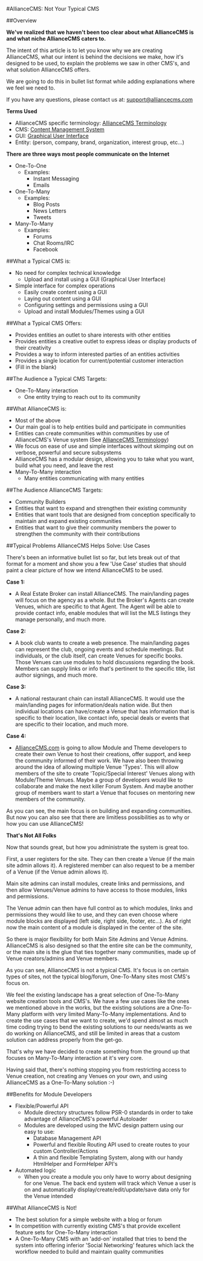 #AllianceCMS: Not Your Typical CMS

##Overview

**We've realized that we haven't been too clear about what AllianceCMS is and what niche AllianceCMS caters to.**

The intent of this article is to let you know why we are creating AllianceCMS, what our intent is behind the decisions we make, how it's designed to be used, to explain the problems we saw in other CMS's, and what solution AllianceCMS offers.

We are going to do this in bullet list format while adding explanations where we feel we need to.

If you have any questions, please contact us at: [support@alliancecms.com](mailto:support@alliancecms.com)

**Terms Used**

* AllianceCMS specific terminology: [AllianceCMS Terminology](https://github.com/AllianceCMS/AllianceCMS/wiki/AllianceCMS-Terminology)
* CMS:  [Content Management System](http://en.wikipedia.org/wiki/Content_management_system)
* GUI: [Graphical User Interface](http://en.wikipedia.org/wiki/Graphical_user_interface)
* Entity: (person, company, brand, organization, interest group, etc...)  

**There are three ways most people communicate on the Internet**

* One-To-One
    * Examples:
        * Instant Messaging
        * Emails
* One-To-Many
    * Examples:
        * Blog Posts
        * News Letters
        * Tweets
* Many-To-Many
    * Examples:
        * Forums
        * Chat Rooms/IRC
        * Facebook

##What a Typical CMS is:

* No need for complex technical knowledge
    * Upload and install using a GUI (Graphical User Interface)
* Simple interface for complex operations
    * Easily create content using a GUI
    * Laying out content using a GUI
    * Configuring settings and permissions using a GUI
    * Upload and install Modules/Themes using a GUI

##What a Typical CMS Offers:

* Provides entities an outlet to share interests with other entities
* Provides entities a creative outlet to express ideas or display products of their creativity
* Provides a way to inform interested parties of an entities activities
* Provides a single location for current/potential customer interaction
* (Fill in the blank)

##The Audience a Typical CMS Targets:

* One-To-Many interaction
    * One entity trying to reach out to its community

##What AllianceCMS is:

* Most of the above
* Our main goal is to help entities build and participate in communities
* Entities can create communities within communities by use of AllianceCMS's Venue system (See [AllianceCMS Terminology](https://github.com/AllianceCMS/AllianceCMS/wiki/AllianceCMS-Terminology))
* We focus on ease of use and simple interfaces without skimping out on verbose, powerful and secure subsystems
* AllianceCMS has a modular design, allowing you to take what you want, build what you need, and leave the rest
* Many-To-Many interaction
    * Many entities communicating with many entities
    
##The Audience AllianceCMS Targets:

* Community Builders
* Entities that want to expand and strengthen their existing community
* Entities that want tools that are designed from conception specifically to maintain and expand existing communities
* Entities that want to give their community members the power to strengthen the community with their contributions
    
##Typical Problems AllianceCMS Helps Solve: Use Cases

There's been an informative bullet list so far, but lets break out of that format for a moment and show you a few 'Use Case' studies that should paint a clear picture of how we intend AllianceCMS to be used.

**Case 1:**

* A Real Estate Broker can install AllianceCMS. The main/landing pages will focus on the agency as a whole. But the Broker's Agents can create Venues, which are specific to that Agent. The Agent will be able to provide contact info, enable modules that will list the MLS listings they manage personally, and much more.

**Case 2:**

* A book club wants to create a web presence. The main/landing pages can represent the club, ongoing events and schedule meetings. But individuals, or the club itself, can create Venues for specific books. Those Venues can use modules to hold discussions regarding the book. Members can supply links or info that's pertinent to the specific title, list author signings, and much more.

**Case 3:**

* A national restaurant chain can install AllianceCMS. It would use the main/landing pages for information/deals nation wide. But then individual locations can have/create a Venue that has information that is specific to their location, like contact info, special deals or events that are specific to their location, and much more.

**Case 4:**

* [AllianceCMS.com](http://www.alliancecms.com) is going to allow Module and Theme developers to create their own Venue to host their creations, offer support, and keep the community informed of their work. We have also been throwing around the idea of allowing multiple Venue 'Types'. This will allow members of the site to create 'Topic/Special Interest' Venues along with Module/Theme Venues. Maybe a group of developers would like to collaborate and make the next killer Forum System. And maybe another group of members want to start a Venue that focuses on mentoring new members of the community.  

As you can see, the main focus is on building and expanding communities. But now you can also see that there are limitless possibilities as to why or how you can use AllianceCMS!

**That's Not All Folks**

Now that sounds great, but how you administrate the system is great too.

First, a user registers for the site. They can then create a Venue (if the main site admin allows it). A registered member can also request to be a member of a Venue (if the Venue admin allows it).

Main site admins can install modules, create links and permissions, and then allow Venues/Venue admins to have access to those modules, links and permissions.

The Venue admin can then have full control as to which modules, links and permissions they would like to use, and they can even choose where module blocks are displayed (left side, right side, footer, etc...). As of right now the main content of a module is displayed in the center of the site.

So there is major flexibility for both Main Site Admins and Venue Admins. AllianceCMS is also designed so that the entire site can be the community, or the main site is the glue that ties together many communities, made up of Venue creators/admins and Venue members.

As you can see, AllianceCMS is not a typical CMS. It's focus is on certain types of sites, not the typical blog/forum, One-To-Many sites most CMS's focus on.

We feel the existing landscape has a great selection of One-To-Many website creation tools and CMS's. We have a few use cases like the ones we mentioned above in the works, but the existing solutions are a One-To-Many platform with very limited Many-To-Many implementations. And to create the use cases that we want to create, we'd spend almost as much time coding trying to bend the existing solutions to our needs/wants as we do working on AllianceCMS, and still be limited in areas that a custom solution can address properly from the get-go.

That's why we have decided to create something from the ground up that focuses on Many-To-Many interaction at it's very core.

Having said that, there's nothing stopping you from restricting access to Venue creation, not creating any Venues on your own, and using AllianceCMS as a One-To-Many solution :-)

##Benefits for Module Developers

* Flexible/Powerful API
    * Module directory structures follow PSR-0 standards in order to take advantage of AllianceCMS's powerful Autoloader
    * Modules are developed using the MVC design pattern using our easy to use:
        * Database Management API
        * Powerful and flexible Routing API used to create routes to your custom Controller/Actions
        * A thin and flexible Templating System, along with our handy HtmlHelper and FormHelper API's
* Automated logic
    * When you create a module you only have to worry about designing for one Venue. The back end system will track which Venue a user is on and automatically display/create/edit/update/save data only for the Venue intended

##What AllianceCMS is Not!

* The best solution for a simple website with a blog or forum
* In competition with currently existing CMS's that provide excellent feature sets for One-To-Many interaction
* A One-To-Many CMS with an 'add-on' installed that tries to bend the system into offering inferior 'Social Networking' features which lack the workflow needed to build and maintain quality communities
